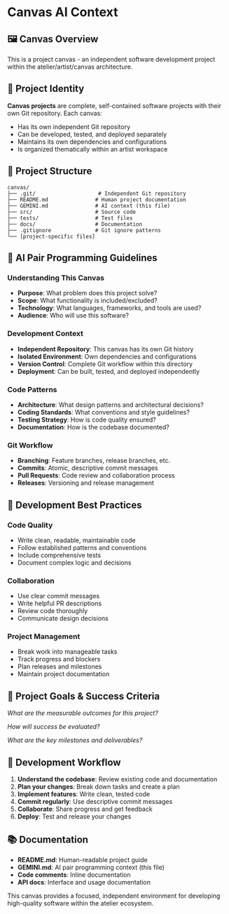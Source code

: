 # Canvas AI Context

## 🖼️ Canvas Overview
This is a project canvas - an independent software development project within the atelier/artist/canvas architecture.

## 🎯 Project Identity
**Canvas projects** are complete, self-contained software projects with their own Git repository. Each canvas:
- Has its own independent Git repository
- Can be developed, tested, and deployed separately
- Maintains its own dependencies and configurations
- Is organized thematically within an artist workspace

## 📁 Project Structure
```
canvas/
├── .git/                    # Independent Git repository
├── README.md               # Human project documentation
├── GEMINI.md               # AI context (this file)
├── src/                    # Source code
├── tests/                  # Test files
├── docs/                   # Documentation
├── .gitignore              # Git ignore patterns
└── [project-specific files]
```

## 🤖 AI Pair Programming Guidelines

### Understanding This Canvas
- **Purpose**: What problem does this project solve?
- **Scope**: What functionality is included/excluded?
- **Technology**: What languages, frameworks, and tools are used?
- **Audience**: Who will use this software?

### Development Context
- **Independent Repository**: This canvas has its own Git history
- **Isolated Environment**: Own dependencies and configurations
- **Version Control**: Complete Git workflow within this directory
- **Deployment**: Can be built, tested, and deployed independently

### Code Patterns
- **Architecture**: What design patterns and architectural decisions?
- **Coding Standards**: What conventions and style guidelines?
- **Testing Strategy**: How is code quality ensured?
- **Documentation**: How is the codebase documented?

### Git Workflow
- **Branching**: Feature branches, release branches, etc.
- **Commits**: Atomic, descriptive commit messages
- **Pull Requests**: Code review and collaboration process
- **Releases**: Versioning and release management

## 🔧 Development Best Practices

### Code Quality
- Write clean, readable, maintainable code
- Follow established patterns and conventions
- Include comprehensive tests
- Document complex logic and decisions

### Collaboration
- Use clear commit messages
- Write helpful PR descriptions
- Review code thoroughly
- Communicate design decisions

### Project Management
- Break work into manageable tasks
- Track progress and blockers
- Plan releases and milestones
- Maintain project documentation

## 🎯 Project Goals & Success Criteria

*What are the measurable outcomes for this project?*

*How will success be evaluated?*

*What are the key milestones and deliverables?*

## 🚀 Development Workflow

1. **Understand the codebase**: Review existing code and documentation
2. **Plan your changes**: Break down tasks and create a plan
3. **Implement features**: Write clean, tested code
4. **Commit regularly**: Use descriptive commit messages
5. **Collaborate**: Share progress and get feedback
6. **Deploy**: Test and release your changes

## 📚 Documentation
- **README.md**: Human-readable project guide
- **GEMINI.md**: AI pair programming context (this file)
- **Code comments**: Inline documentation
- **API docs**: Interface and usage documentation

This canvas provides a focused, independent environment for developing high-quality software within the atelier ecosystem.